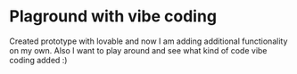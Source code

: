 # Plaground with vibe coding 
Created prototype with lovable and now I am adding additional functionality on my own. Also I want to play around and see what kind of code vibe coding added :)
